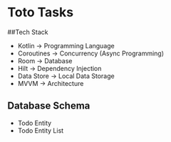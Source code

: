 # Toto Tasks

##Tech Stack
- Kotlin -> Programming Language
- Coroutines -> Concurrency (Async Programming)
- Room -> Database
- Hilt -> Dependency Injection
- Data Store -> Local Data Storage
- MVVM -> Architecture

## Database Schema
- Todo Entity
- Todo Entity List